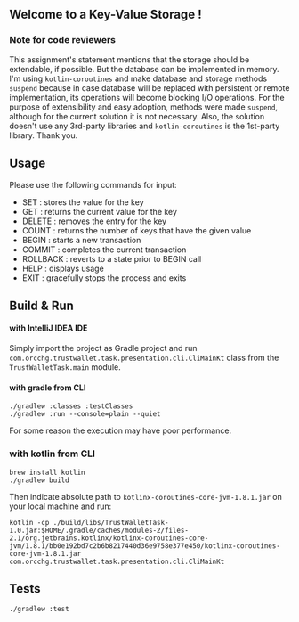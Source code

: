 ## Welcome to a Key-Value Storage !

### Note for code reviewers

This assignment's statement mentions that the
storage should be extendable, if possible. But the database can be
implemented in memory. I'm using `kotlin-coroutines` and make database
and storage methods `suspend` because in case database will be replaced
with persistent or remote implementation, its operations will become
blocking I/O operations. For the purpose of extensibility and easy
adoption, methods were made `suspend`, although for the current solution
it is not necessary. Also, the solution doesn't use any 3rd-party
libraries and `kotlin-coroutines` is the 1st-party library. Thank you.

## Usage
Please use the following commands for input:

 * SET <key> <value>   : stores the value for the key
 * GET <key>           : returns the current value for the key
 * DELETE <key>        : removes the entry for the key
 * COUNT <value>       : returns the number of keys that have the given value
 * BEGIN               : starts a new transaction
 * COMMIT              : completes the current transaction
 * ROLLBACK            : reverts to a state prior to BEGIN call
 * HELP                : displays usage
 * EXIT                : gracefully stops the process and exits

## Build & Run

#### with IntelliJ IDEA IDE

Simply import the project as Gradle project and run
`com.orcchg.trustwallet.task.presentation.cli.CliMainKt` class
from the `TrustWalletTask.main` module.

#### with gradle from CLI
```
./gradlew :classes :testClasses
./gradlew :run --console=plain --quiet
```

For some reason the execution may have poor performance.

### with kotlin from CLI
```
brew install kotlin
./gradlew build
```

Then indicate absolute path to `kotlinx-coroutines-core-jvm-1.8.1.jar` on your local machine and run:
```
kotlin -cp ./build/libs/TrustWalletTask-1.0.jar:$HOME/.gradle/caches/modules-2/files-2.1/org.jetbrains.kotlinx/kotlinx-coroutines-core-jvm/1.8.1/bb0e192bd7c2b6b8217440d36e9758e377e450/kotlinx-coroutines-core-jvm-1.8.1.jar com.orcchg.trustwallet.task.presentation.cli.CliMainKt
```

## Tests
```
./gradlew :test
```

